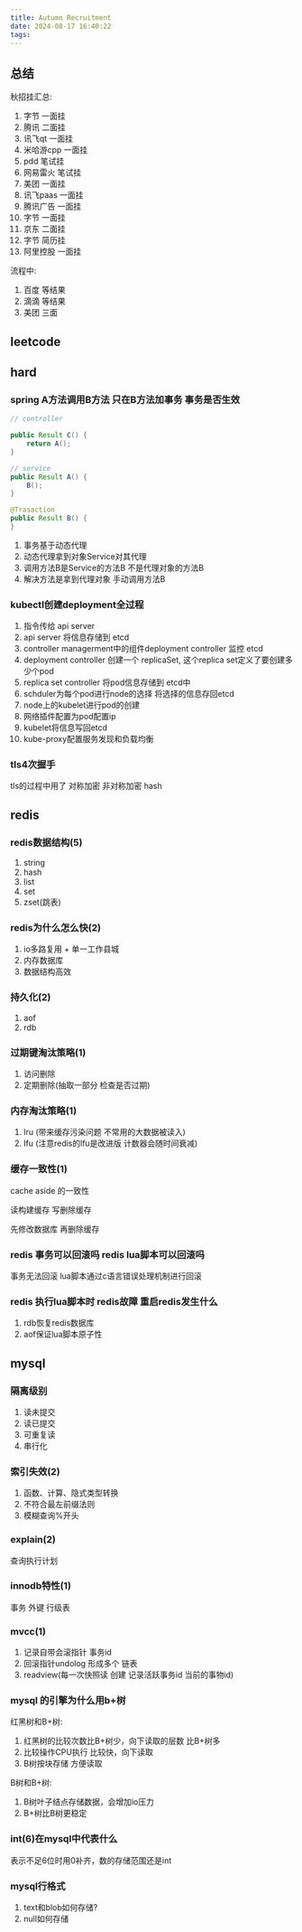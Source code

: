 ```yaml
---
title: Autumn Recruitment
date: 2024-08-17 16:40:22
tags:
---
```


## 总结

秋招挂汇总:

1. 字节 一面挂
2. 腾讯 二面挂
3. 讯飞qt 一面挂
4. 米哈游cpp 一面挂
5. pdd 笔试挂
6. 网易雷火 笔试挂
7. 美团 一面挂
8. 讯飞paas 一面挂
9. 腾讯广告 一面挂
10. 字节 一面挂
11. 京东 二面挂
12. 字节 简历挂
13. 阿里控股 一面挂

流程中:
1. 百度 等结果
2. 滴滴 等结果
3. 美团 三面





## leetcode

## hard

### spring A方法调用B方法 只在B方法加事务 事务是否生效

```java
// controller

public Result C() {
    return A();
}

// service
public Result A() {
    B();
}

@Trasaction
public Result B() {
}

```

1. 事务基于动态代理
2. 动态代理拿到对象Service对其代理
3. 调用方法B是Service的方法B 不是代理对象的方法B
4. 解决方法是拿到代理对象 手动调用方法B

### kubectl创建deployment全过程

1. 指令传给 api server
2. api server 将信息存储到 etcd
3. controller managerment中的组件deployment controller 监控 etcd
4. deployment controller 创建一个 replicaSet, 这个replica set定义了要创建多少个pod
5. replica set controller 将pod信息存储到 etcd中
6. schduler为每个pod进行node的选择 将选择的信息存回etcd
7. node上的kubelet进行pod的创建
8. 网络插件配置为pod配置ip
9. kubelet将信息写回etcd
10. kube-proxy配置服务发现和负载均衡

### tls4次握手

tls的过程中用了 对称加密 非对称加密 hash



## redis

### redis数据结构(5)

1. string
2. hash
3. list
4. set
5. zset(跳表)

### redis为什么怎么快(2)

1. io多路复用 + 单一工作县城
2. 内存数据库
3. 数据结构高效

### 持久化(2)

1. aof
2. rdb

### 过期键淘汰策略(1)

1. 访问删除
2. 定期删除(抽取一部分 检查是否过期)

### 内存淘汰策略(1)

1. lru (带来缓存污染问题 不常用的大数据被读入)
2. lfu (注意redis的lfu是改进版 计数器会随时间衰减)

### 缓存一致性(1)

cache aside 的一致性

读构建缓存 
写删除缓存

先修改数据库 再删除缓存

### redis 事务可以回滚吗 redis lua脚本可以回滚吗

事务无法回滚
lua脚本通过c语言错误处理机制进行回滚

### redis 执行lua脚本时 redis故障 重启redis发生什么

1. rdb恢复redis数据库
2. aof保证lua脚本原子性

## mysql

### 隔离级别

1. 读未提交
2. 读已提交
3. 可重复读
4. 串行化

### 索引失效(2)

1. 函数、计算、隐式类型转换
2. 不符合最左前缀法则
3. 模糊查询%开头

### explain(2)

查询执行计划

### innodb特性(1)

事务 外键 行级表


### mvcc(1)

1. 记录自带会滚指针 事务id
2. 回滚指针undolog 形成多个 链表
3. readview(每一次快照读 创建 记录活跃事务id 当前的事物id)

### mysql 的引擎为什么用b+树

红黑树和B+树: 

1. 红黑树的比较次数比B+树少，向下读取的层数 比B+树多
2. 比较操作CPU执行 比较快，向下读取 
3. B树按块存储 方便读取

B树和B+树:

1. B树叶子结点存储数据，会增加io压力
2. B+树比B树更稳定

### int(6)在mysql中代表什么

表示不足6位时用0补齐，数的存储范围还是int


### mysql行格式

1. text和blob如何存储?
2. null如何存储